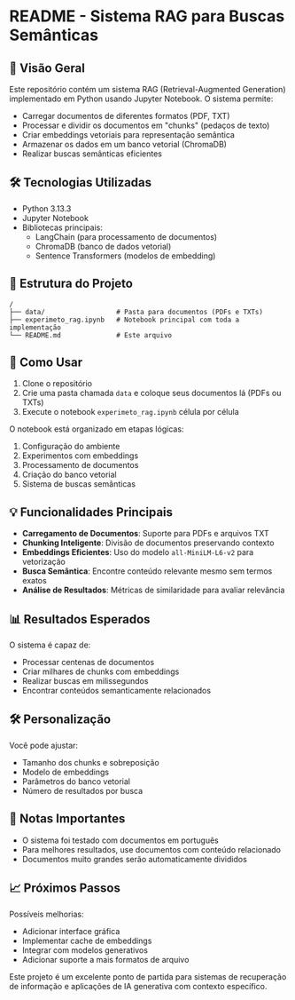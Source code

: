 # README - Sistema RAG para Buscas Semânticas

## 📌 Visão Geral

Este repositório contém um sistema RAG (Retrieval-Augmented Generation) implementado em Python usando Jupyter Notebook. O sistema permite:

- Carregar documentos de diferentes formatos (PDF, TXT)
- Processar e dividir os documentos em "chunks" (pedaços de texto)
- Criar embeddings vetoriais para representação semântica
- Armazenar os dados em um banco vetorial (ChromaDB)
- Realizar buscas semânticas eficientes

## 🛠️ Tecnologias Utilizadas

- Python 3.13.3
- Jupyter Notebook
- Bibliotecas principais:
  - LangChain (para processamento de documentos)
  - ChromaDB (banco de dados vetorial)
  - Sentence Transformers (modelos de embedding)

## 📂 Estrutura do Projeto

```
/
├── data/                  # Pasta para documentos (PDFs e TXTs)
├── experimeto_rag.ipynb   # Notebook principal com toda a implementação
└── README.md              # Este arquivo
```

## 🚀 Como Usar

1. Clone o repositório
2. Crie uma pasta chamada `data` e coloque seus documentos lá (PDFs ou TXTs)
3. Execute o notebook `experimeto_rag.ipynb` célula por célula

O notebook está organizado em etapas lógicas:

1. Configuração do ambiente
2. Experimentos com embeddings
3. Processamento de documentos
4. Criação do banco vetorial
5. Sistema de buscas semânticas

## 💡 Funcionalidades Principais

- **Carregamento de Documentos**: Suporte para PDFs e arquivos TXT
- **Chunking Inteligente**: Divisão de documentos preservando contexto
- **Embeddings Eficientes**: Uso do modelo `all-MiniLM-L6-v2` para vetorização
- **Busca Semântica**: Encontre conteúdo relevante mesmo sem termos exatos
- **Análise de Resultados**: Métricas de similaridade para avaliar relevância

## 📊 Resultados Esperados

O sistema é capaz de:
- Processar centenas de documentos
- Criar milhares de chunks com embeddings
- Realizar buscas em milissegundos
- Encontrar conteúdos semanticamente relacionados

## 🛠️ Personalização

Você pode ajustar:
- Tamanho dos chunks e sobreposição
- Modelo de embeddings
- Parâmetros do banco vetorial
- Número de resultados por busca

## 📝 Notas Importantes

- O sistema foi testado com documentos em português
- Para melhores resultados, use documentos com conteúdo relacionado
- Documentos muito grandes serão automaticamente divididos

## 📈 Próximos Passos

Possíveis melhorias:
- Adicionar interface gráfica
- Implementar cache de embeddings
- Integrar com modelos generativos
- Adicionar suporte a mais formatos de arquivo

Este projeto é um excelente ponto de partida para sistemas de recuperação de informação e aplicações de IA generativa com contexto específico.
